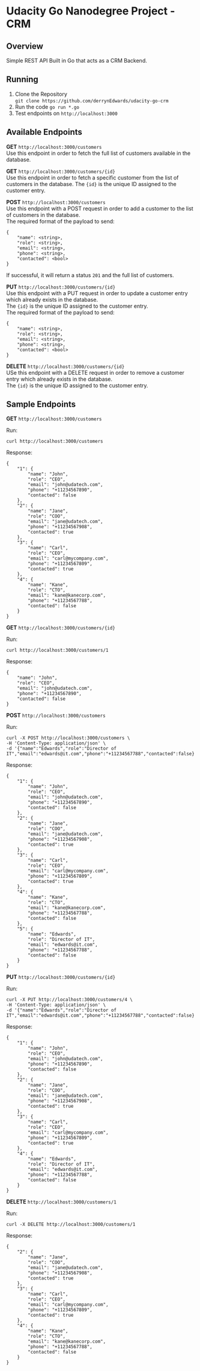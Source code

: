 Udacity Go Nanodegree Project - CRM
===================================

Overview
--------

Simple REST API Built in Go that acts as a CRM Backend.

Running
-------
1. Clone the Repository  
`git clone https://github.com/derrynEdwards/udacity-go-crm`  
2. Run the code
`go run *.go`  
3. Test endpoints on `http://localhost:3000`  

Available Endpoints
-------------------
__GET__ `http://localhost:3000/customers`  
Use this endpoint in order to fetch the full list of customers available in the database.  

__GET__ `http://localhost:3000/customers/{id}`  
Use this endpoint in order to fetch a specific customer from the list of customers in the database.
The `{id}` is the unique ID assigned to the customer entry.  

__POST__ `http://localhost:3000/customers`  
Use this endpoint with a POST request in order to add a customer to the list of customers in the database.  
The required format of the payload to send:  
```
{
    "name": <string>,
    "role": <string>,
    "email": <string>,
    "phone": <string>,
    "contacted": <bool>
}
```
If successful, it will return a status `201` and the full list of customers.  

__PUT__ `http://localhost:3000/customers/{id}`  
Use this endpoint with a PUT request in order to update a customer entry which already exists in the database.  
The `{id}` is the unique ID assigned to the customer entry.  
The required format of the payload to send:  
```
{
    "name": <string>,
    "role": <string>,
    "email": <string>,
    "phone": <string>,
    "contacted": <bool>
}
```

__DELETE__ `http://localhost:3000/customers/{id}`  
USe this endpoint with a DELETE request in order to remove a customer entry which already exists in the database.  
The `{id}` is the unique ID assigned to the customer entry.  

Sample Endpoints
----------------
__GET__ `http://localhost:3000/customers`  

Run:  
```
curl http://localhost:3000/customers
```  
Response:  
```
{
    "1": {
        "name": "John",
        "role": "CEO",
        "email": "john@udatech.com",
        "phone": "+11234567890",
        "contacted": false
    },
    "2": {
        "name": "Jane",
        "role": "COO",
        "email": "jane@udatech.com",
        "phone": "+11234567908",
        "contacted": true
    },
    "3": {
        "name": "Carl",
        "role": "CEO",
        "email": "carl@mycompany.com",
        "phone": "+11234567809",
        "contacted": true
    },
    "4": {
        "name": "Kane",
        "role": "CTO",
        "email": "kane@kanecorp.com",
        "phone": "+11234567788",
        "contacted": false
    }
}
```

__GET__ `http://localhost:3000/customers/{id}`  

Run:  
```
curl http://localhost:3000/customers/1
```  
Response:  
```
{
    "name": "John",
    "role": "CEO",
    "email": "john@udatech.com",
    "phone": "+11234567890",
    "contacted": false
}
```  

__POST__ `http://localhost:3000/customers` 

Run:  
```
curl -X POST http://localhost:3000/customers \
-H 'Content-Type: application/json' \
-d '{"name":"Edwards","role":"Director of IT","email":"edwards@it.com","phone":"+11234567788","contacted":false}'
```  
Response: 
```
{
    "1": {
        "name": "John",
        "role": "CEO",
        "email": "john@udatech.com",
        "phone": "+11234567890",
        "contacted": false
    },
    "2": {
        "name": "Jane",
        "role": "COO",
        "email": "jane@udatech.com",
        "phone": "+11234567908",
        "contacted": true
    },
    "3": {
        "name": "Carl",
        "role": "CEO",
        "email": "carl@mycompany.com",
        "phone": "+11234567809",
        "contacted": true
    },
    "4": {
        "name": "Kane",
        "role": "CTO",
        "email": "kane@kanecorp.com",
        "phone": "+11234567788",
        "contacted": false
    },
    "5": {
        "name": "Edwards",
        "role": "Director of IT",
        "email": "edwards@it.com",
        "phone": "+11234567788",
        "contacted": false
    }
}
``` 

__PUT__ `http://localhost:3000/customers/{id}`  

Run:  
```
curl -X PUT http://localhost:3000/customers/4 \
-H 'Content-Type: application/json' \
-d '{"name":"Edwards","role":"Director of IT","email":"edwards@it.com","phone":"+11234567788","contacted":false}'
```  
Response: 
```
{
    "1": {
        "name": "John",
        "role": "CEO",
        "email": "john@udatech.com",
        "phone": "+11234567890",
        "contacted": false
    },
    "2": {
        "name": "Jane",
        "role": "COO",
        "email": "jane@udatech.com",
        "phone": "+11234567908",
        "contacted": true
    },
    "3": {
        "name": "Carl",
        "role": "CEO",
        "email": "carl@mycompany.com",
        "phone": "+11234567809",
        "contacted": true
    },
    "4": {
        "name": "Edwards",
        "role": "Director of IT",
        "email": "edwards@it.com",
        "phone": "+11234567788",
        "contacted": false
    }
}
```

__DELETE__ `http://localhost:3000/customers/1` 

Run:  
```
curl -X DELETE http://localhost:3000/customers/1
```  
Response:
```
{
    "2": {
        "name": "Jane",
        "role": "COO",
        "email": "jane@udatech.com",
        "phone": "+11234567908",
        "contacted": true
    },
    "3": {
        "name": "Carl",
        "role": "CEO",
        "email": "carl@mycompany.com",
        "phone": "+11234567809",
        "contacted": true
    },
    "4": {
        "name": "Kane",
        "role": "CTO",
        "email": "kane@kanecorp.com",
        "phone": "+11234567788",
        "contacted": false
    }
}
```